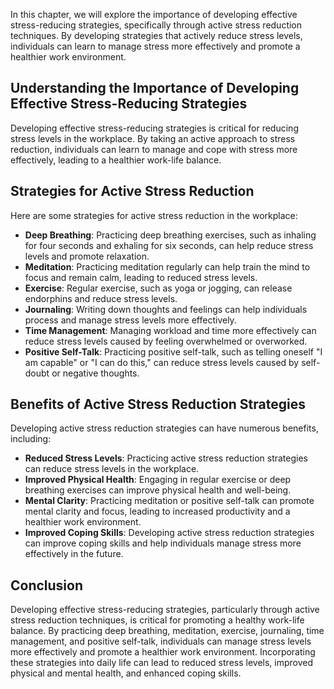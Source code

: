 
In this chapter, we will explore the importance of developing effective stress-reducing strategies, specifically through active stress reduction techniques. By developing strategies that actively reduce stress levels, individuals can learn to manage stress more effectively and promote a healthier work environment.

Understanding the Importance of Developing Effective Stress-Reducing Strategies
-------------------------------------------------------------------------------

Developing effective stress-reducing strategies is critical for reducing stress levels in the workplace. By taking an active approach to stress reduction, individuals can learn to manage and cope with stress more effectively, leading to a healthier work-life balance.

Strategies for Active Stress Reduction
--------------------------------------

Here are some strategies for active stress reduction in the workplace:

* **Deep Breathing**: Practicing deep breathing exercises, such as inhaling for four seconds and exhaling for six seconds, can help reduce stress levels and promote relaxation.
* **Meditation**: Practicing meditation regularly can help train the mind to focus and remain calm, leading to reduced stress levels.
* **Exercise**: Regular exercise, such as yoga or jogging, can release endorphins and reduce stress levels.
* **Journaling**: Writing down thoughts and feelings can help individuals process and manage stress levels more effectively.
* **Time Management**: Managing workload and time more effectively can reduce stress levels caused by feeling overwhelmed or overworked.
* **Positive Self-Talk**: Practicing positive self-talk, such as telling oneself "I am capable" or "I can do this," can reduce stress levels caused by self-doubt or negative thoughts.

Benefits of Active Stress Reduction Strategies
----------------------------------------------

Developing active stress reduction strategies can have numerous benefits, including:

* **Reduced Stress Levels**: Practicing active stress reduction strategies can reduce stress levels in the workplace.
* **Improved Physical Health**: Engaging in regular exercise or deep breathing exercises can improve physical health and well-being.
* **Mental Clarity**: Practicing meditation or positive self-talk can promote mental clarity and focus, leading to increased productivity and a healthier work environment.
* **Improved Coping Skills**: Developing active stress reduction strategies can improve coping skills and help individuals manage stress more effectively in the future.

Conclusion
----------

Developing effective stress-reducing strategies, particularly through active stress reduction techniques, is critical for promoting a healthy work-life balance. By practicing deep breathing, meditation, exercise, journaling, time management, and positive self-talk, individuals can manage stress levels more effectively and promote a healthier work environment. Incorporating these strategies into daily life can lead to reduced stress levels, improved physical and mental health, and enhanced coping skills.

